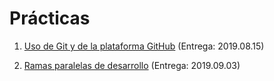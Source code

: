 # Prácticas

1. [Uso de Git y de la plataforma GitHub](./1/README.md) (Entrega: 2019.08.15)

2. [Ramas paralelas de desarrollo](./2/README.md) (Entrega: 2019.09.03)

